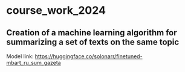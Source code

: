 # course_work_2024

Creation of a machine learning algorithm for summarizing a set of texts on the same topic
--
Model link: https://huggingface.co/solonarr/finetuned-mbart_ru_sum_gazeta
